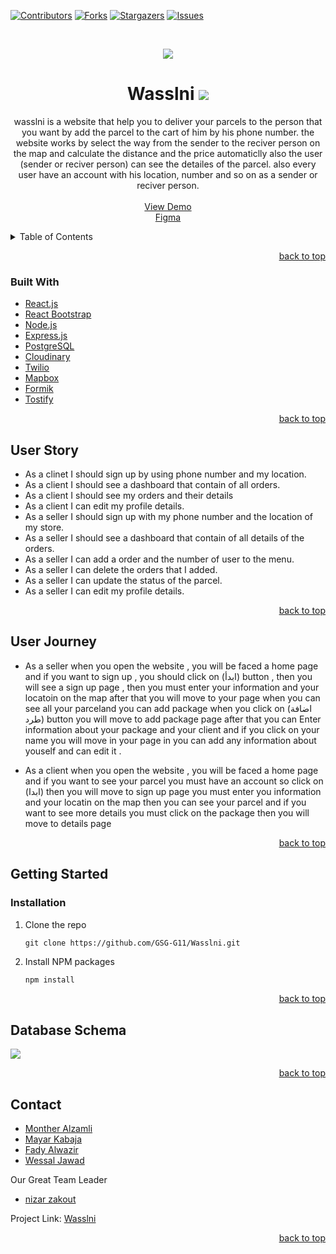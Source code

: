<div id="top"></div>

[![Contributors][contributors-shield]][contributors-url]
[![Forks][forks-shield]][forks-url]
[![Stargazers][stars-shield]][stars-url]
[![Issues][issues-shield]][issues-url]


<!-- PROJECT LOGO -->
<br />
<div align="center">
    
![](https://i.imgur.com/CcZ37mM.png)

# Wasslni ![](https://i.imgur.com/5LJC22h.gif)

  <p align="center">
wasslni is a website that help you to deliver your parcels to the person that you want by add the parcel to the cart of him by his phone number. 
the website works by select the way from the sender to the reciver person on the map and calculate the distance and the price automaticlly also the user (sender or reciver person) can see the detailes of the parcel.
also every user have an account with his location, number and so on as a sender or reciver person.
    <br />
    <br />
        <a href="https://wasslni.herokuapp.com/">View Demo</a>
          <br />
      <a href="https://www.figma.com/file/aiNE7D3hhKHfbvlIKq37ra/Untitled">Figma</a>

  </p>
</div>



<!-- TABLE OF CONTENTS -->
<details>
  <summary>Table of Contents</summary>
  <ol>
    <li>
      <a href="#about-the-project">About The Project</a>
      <ul>
        <li><a href="#built-with">Built With</a></li>
        <li><a href="#user-journey">User Journey</a></li>
        <li><a href="#user-stories">User Stories</a></li>
      </ul>
    </li>
    <li>
      <a href="#getting-started">Getting Started</a>
      <ul>
        <li><a href="#prerequisites">Prerequisites</a></li>
        <li><a href="#installation">Installation</a></li>
      </ul>
    </li>
    <li><a href="#contact">Contact</a></li>
    <li><a href="#data-base">Database Schema</a></li>
  </ol>
</details>

<p align="right"><a href="#top">back to top</a></p>



### Built With 

* [React.js](https://reactjs.org/)
* [React Bootstrap](https://react-bootstrap.github.io/)
* [Node.js](https://nodejs.org/)
* [Express.js](https://expressjs.com/)
* [PostgreSQL](https://www.postgresql.org/)
* [Cloudinary](https://cloudinary.com/)
* [Twilio](https://www.twilio.com/)
* [Mapbox](https://docs.mapbox.com/mapbox-gl-js/guides/)
 * [Formik](https://formium.io/)
* [Tostify ](https://dan.com/buy-domain/tostify.com?redirected=true&tld=com)



<p align="right"><a href="#top">back to top</a></p>

## User Story
- As a clinet I should sign up by using phone number and my location.
- As a client I  should see a dashboard that contain of all orders.
- As a client I should see my orders and their details
- As a client I can edit my profile details.
- As a seller I should sign up with my phone number and the location of my store.
- As a seller I should see a dashboard that contain of all details of the orders.
- As a seller I can add a order and the number of user to the menu.
- As a seller I can delete the orders that I added.
- As a seller I can update the status of the parcel.
- As a seller I can edit my profile details.


<p align="right"><a href="#top">back to top</a></p>

## User Journey

- As a seller when you open the website , you will be faced a home page and if you want to sign up , you  should click on (ابدأ) button , then you will see a sign up page , then you must enter your information and your locatoin on the map after that you will move to your page when you can see all your parceland you can add package when you click on (اضافة طرد)
button you will move to add package page after that you can Enter information about your package and your client and if you click on your name you will move in your page in you can add any information about youself and can edit it . 

- As a client when you open the website , you will be faced a home page and if you want to see your parcel you must have an account so click on (ابدا) then you will move to sign up page you must enter you information and your locatin on the map then you can see your parcel and if you want to see more details you must click on the package then you will move to details page  

<p align="right"><a href="#top">back to top</a></p>


<!-- GETTING STARTED -->
## Getting Started

### Installation

1. Clone the repo
   ```
   git clone https://github.com/GSG-G11/Wasslni.git
   ```
2. Install NPM packages
   ```sh
   npm install
   ```

<p align="right"><a href="#top">back to top</a></p>


## Database Schema
![](https://i.imgur.com/ETJAbGm.png)


<p align="right"><a href="#top">back to top</a></p>


<!-- CONTACT -->
## Contact

* [Monther Alzamli](https://github.com/MontherIsmail)
* [Mayar Kabaja](https://github.com/mayar-kabaja)
* [Fady Alwazir](https://github.com/Fady-Alwazir)
* [Wessal Jawad](https://github.com/WessalJawad95)

Our Great Team Leader
* [nizar zakout](https://github.com/Nizar7zak)


Project Link: [Wasslni](https://github.com/GSG-G11/wasslni)

<p align="right"><a href="#top">back to top</a></p>


<!-- MARKDOWN LINKS & IMAGES -->
<!-- https://www.markdownguide.org/basic-syntax/#reference-style-links -->
[contributors-shield]: https://img.shields.io/github/contributors/GSG-G11/wasslni?style=for-the-badge
[contributors-url]: https://github.com/GSG-G11/wasslni/graphs/contributors
[forks-shield]: https://img.shields.io/github/forks/GSG-G11/wasslni?style=for-the-badge
[forks-url]: https://github.com/GSG-G11/wasslni/network/members
[stars-shield]: https://img.shields.io/github/stars/GSG-G11/wasslni?style=for-the-badge
[stars-url]: https://github.com/GSG-G11/wasslni/stargazers
[issues-shield]: https://img.shields.io/github/issues/GSG-G11/wasslni?style=for-the-badge
[issues-url]: https://github.com/GSG-G11/wasslni/issues
[product-screenshot]: images/screenshot.png
